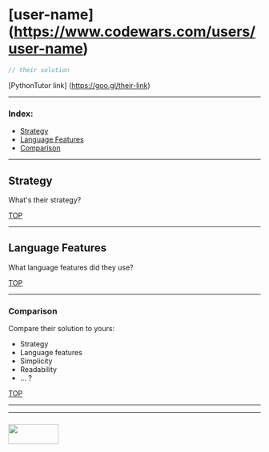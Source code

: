 # [user-name] (https://www.codewars.com/users/user-name)

```js
// their solution
```

[PythonTutor link] (https://goo.gl/their-link)

___

### Index:
* [Strategy](#strategy)
* [Language Features](#language-features)
* [Comparison](#comparison)

___


## Strategy 

What's their strategy? 

[TOP](#mh159)

___


## Language Features

What language features did they use?

[TOP](#mh159)

___


### Comparison

Compare their solution to yours:
* Strategy
* Language features
* Simplicity
* Readability
* ... ?

[TOP](#mh159)

___
___
### <a href="http://elewa.education/blog" target="_blank"><img src="https://user-images.githubusercontent.com/18554853/34921062-506450ae-f97d-11e7-875f-6feeb26ad72d.png" width="100" height="40"/></a>

